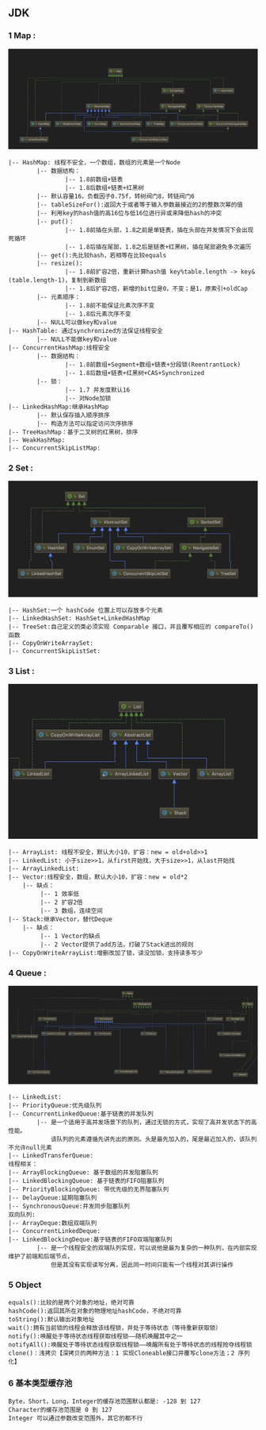 ## JDK
	
### **1 Map :**
![](image/Map.jpg)

	|-- HashMap: 线程不安全，一个数组，数组的元素是一个Node
			|-- 数据结构：
					|-- 1.8前数组+链表
					|-- 1.8后数组+链表+红黑树
			|-- 默认容量16，负载因子0.75f，转树阀门8，转链阀门6
			|-- tableSizeFor():返回大于或者等于输入参数最接近的2的整数次幂的值
			|-- 利用key的hash值的高16位与低16位进行异或来降低hash的冲突
			|-- put()：
					|-- 1.8前插在头部，1.8之前是单链表，插在头部在并发情况下会出现死循环
					|-- 1.8后插在尾部，1.8之后是链表+红黑树，插在尾部避免多次遍历
			|-- get():先比较hash，若相等在比较equals
			|-- resize():
					|-- 1.8前扩容2倍，重新计算hash值 key%table.length -> key&(table.length-1)，复制到新数组
					|-- 1.8后扩容2倍，新增的bit位是0，不变；是1，原索引+oldCap
			|-- 元素顺序：
					|-- 1.8前不能保证元素次序不变
					|-- 1.8后元素次序不变
			|-- NULL可以做key和value
	|-- HashTable: 通过synchronized方法保证线程安全   
			|-- NULL不能做key和value
	|-- ConcurrentHashMap:线程安全
			|-- 数据结构：
					|-- 1.8前数组+Segment+数组+链表+分段锁(ReentrantLock)
					|-- 1.8后数组+链表+红黑树+CAS+Synchronized
			|-- 锁：
					|-- 1.7 并发度默认16
					|-- 对Node加锁
	|-- LinkedHashMap:继承HashMap  
			|-- 默认保存插入顺序排序
			|-- 构造方法可以指定访问次序排序
	|-- TreeHashMap：基于二叉树的红黑树，排序
	|-- WeakHashMap:    
	|-- ConcurrentSkipListMap:    

### **2 Set :**
![](image/Set.jpg)

	|-- HashSet:一个 hashCode 位置上可以存放多个元素  
	|-- LinkedHashSet: HashSet+LinkedHashMap
	|-- TreeSet:自己定义的类必须实现 Comparable 接口，并且覆写相应的 compareTo()函数
	|-- CopyOnWriteArraySet:    
	|-- ConcurrentSkipListSet:    

### **3 List :**
![](image/List.jpg)

	|-- ArrayList: 线程不安全，默认大小10，扩容：new = old+old>>1
	|-- LinkedList: 小于size>>1，从first开始找，大于size>>1，从last开始找   
	|-- ArrayLinkedList:    
	|-- Vector:线程安全，数组，默认大小10，扩容：new = old*2
		|-- 缺点：
			 |-- 1 效率低
			 |-- 2 扩容2倍
			 |-- 3 数组，连续空间    
	|-- Stack:继承Vector，替代Deque
		|-- 缺点：
			 |-- 1 Vector的缺点
			 |-- 2 Vector提供了add方法，打破了Stack进出的规则  
	|-- CopyOnWriteArrayList:增删改加了锁，读没加锁，支持读多写少

### **4 Queue :**
![](image/Queue.jpg)   
 
	|-- LinkedList:    
	|-- PriorityQueue:优先级队列
	|-- ConcurrentLinkedQueue:基于链表的并发队列
			|-- 是一个适用于高并发场景下的队列，通过无锁的方式，实现了高并发状态下的高性能。
				该队列的元素遵循先讲先出的原则。头是最先加入的，尾是最近加入的，该队列不允许null元素    
	|-- LinkedTransferQueue:   
    线程相关：
	|-- ArrayBlockingQueue: 基于数组的并发阻塞队列
	|-- LinkedBlockingQueue: 基于链表的FIFO阻塞队列
	|-- PriorityBlockingQueue: 带优先级的无界阻塞队列
	|-- DelayQueue:延期阻塞队列
	|-- SynchronousQueue:并发同步阻塞队列
	双向队列:
	|-- ArrayDeque:数组双端队列
	|-- ConcurrentLinkedDeque:
	|-- LinkedBlockingDeque:基于链表的FIFO双端阻塞队列
			|-- 是一个线程安全的双端队列实现，可以说他是最为复杂的一种队列，在内部实现维护了前端和后端节点，
				但是其没有实现读写分离，因此同一时间只能有一个线程对其讲行操作

### **5 Object**

	equals():比较的是两个对象的地址，绝对可靠
	hashCode():返回其所在对象的物理地址hashCode，不绝对可靠
	toString():默认输出对象地址
	wait():拥有当前锁的线程会释放该线程锁，并处于等待状态（等待重新获取锁）
	notify():唤醒处于等待状态线程获取线程锁——随机唤醒其中之一
	notifyAll():唤醒处于等待状态线程获取线程锁——唤醒所有处于等待状态的线程抢夺线程锁
	clone()：浅拷贝【深拷贝的两种方法：1 实现Cloneable接口并覆写clone方法；2 序列化】

### **6 基本类型缓存池**

	Byte，Short，Long，Integer的缓存池范围默认都是: -128 到 127
	Character的缓存池范围是 0 到 127
	Integer 可以通过参数改变范围外，其它的都不行

